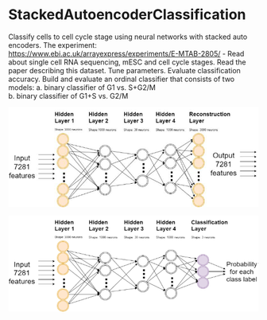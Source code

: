 # StackedAutoencoderClassification

Classify cells to cell cycle stage using neural networks with stacked auto encoders. 
The experiment: https://www.ebi.ac.uk/arrayexpress/experiments/E-MTAB-2805/ -
Read about single cell RNA sequencing, mESC and cell cycle stages.
Read the paper describing this dataset.
Tune parameters.
Evaluate classification accuracy.
Build and evaluate an ordinal classifier that consists of two models: 
    a. binary classifier of G1 vs. S+G2/M  
    b. binary classifier of G1+S vs. G2/M

![Image description](https://github.com/Hasidi/StackedAutoencoderClassification/blob/master/Autoencoder_scheme_A.png)

![Image description](https://github.com/Hasidi/StackedAutoencoderClassification/blob/master/Autoencoder_scheme_B.png)
